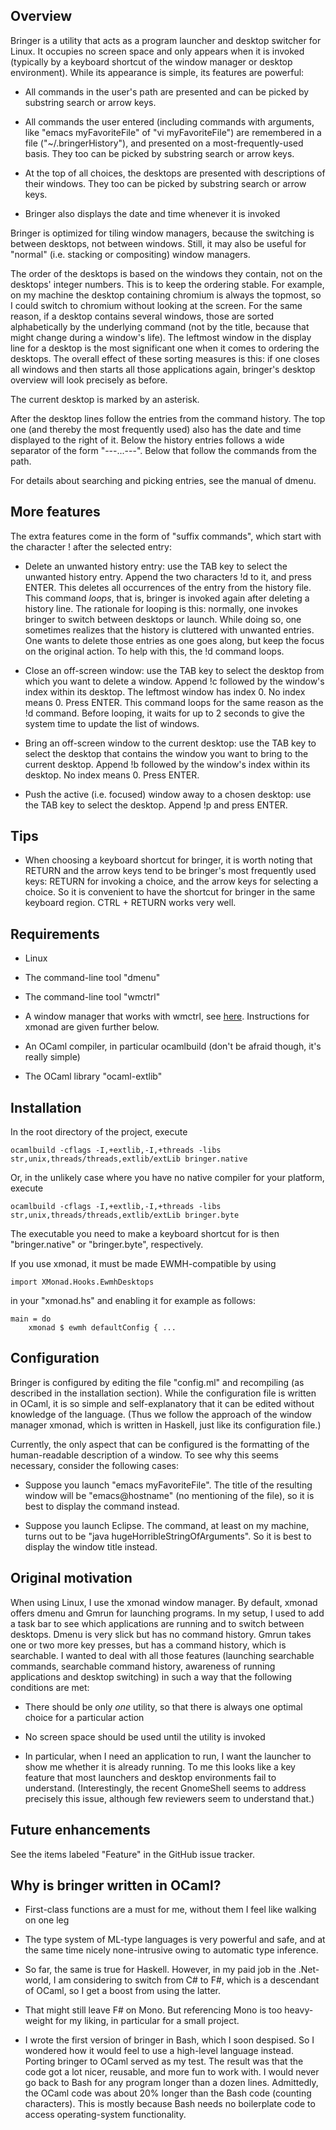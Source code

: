 Overview
--------

Bringer is a utility that acts as a program launcher and desktop
switcher for Linux. It occupies no screen space and only appears when
it is invoked (typically by a keyboard shortcut of the window manager
or desktop environment). While its appearance is simple, its features
are powerful:

* All commands in the user's path are presented and can be picked by
substring search or arrow keys.

* All commands the user entered (including commands with arguments,
like "emacs myFavoriteFile" of "vi myFavoriteFile") are remembered in
a file ("~/.bringerHistory"), and presented on a most-frequently-used
basis. They too can be picked by substring search or arrow keys.

* At the top of all choices, the desktops are presented with
descriptions of their windows. They too can be picked by substring
search or arrow keys.

* Bringer also displays the date and time whenever it is invoked

Bringer is optimized for tiling window managers, because the switching
is between desktops, not between windows. Still, it may also be useful
for "normal" (i.e. stacking or compositing) window managers.

The order of the desktops is based on the windows they contain, not on
the desktops' integer numbers. This is to keep the ordering
stable. For example, on my machine the desktop containing chromium is
always the topmost, so I could switch to chromium without looking at
the screen. For the same reason, if a desktop contains several
windows, those are sorted alphabetically by the underlying command
(not by the title, because that might change during a window's
life). The leftmost window in the display line for a desktop is the
most significant one when it comes to ordering the desktops. The
overall effect of these sorting measures is this: if one closes all
windows and then starts all those applications again, bringer's
desktop overview will look precisely as before.

The current desktop is marked by an asterisk.

After the desktop lines follow the entries from the command history.
The top one (and thereby the most frequently used) also has the date
and time displayed to the right of it. Below the history entries
follows a wide separator of the form "---...---". Below that follow
the commands from the path.

For details about searching and picking entries, see the manual of
dmenu.


More features
-------------

The extra features come in the form of "suffix commands", which start
with the character ! after the selected entry:
 
* Delete an unwanted history entry: use the TAB key to select the
unwanted history entry. Append the two characters !d to it, and press
ENTER. This deletes all occurrences of the entry from the history
file. This command *loops*, that is, bringer is invoked again after
deleting a history line. The rationale for looping is this: normally,
one invokes bringer to switch between desktops or launch. While doing
so, one sometimes realizes that the history is cluttered with unwanted
entries. One wants to delete those entries as one goes along, but keep
the focus on the original action. To help with this, the !d command
loops.

* Close an off-screen window: use the TAB key to select the desktop
from which you want to delete a window. Append !c followed by the
window's index within its desktop. The leftmost window has index 0. No
index means 0. Press ENTER. This command loops for the same reason as
the !d command. Before looping, it waits for up to 2 seconds to give the
system time to update the list of windows.

* Bring an off-screen window to the current desktop: use the TAB key
to select the desktop that contains the window you want to bring to
the current desktop. Append !b followed by the window's index within
its desktop. No index means 0. Press ENTER.

* Push the active (i.e. focused) window away to a chosen desktop: use
  the TAB key to select the desktop. Append !p and press ENTER.


Tips
----

* When choosing a keyboard shortcut for bringer, it is worth noting
that RETURN and the arrow keys tend to be bringer's most frequently
used keys: RETURN for invoking a choice, and the arrow keys for
selecting a choice. So it is convenient to have the shortcut for
bringer in the same keyboard region. CTRL + RETURN works very well.


Requirements
------------

* Linux

* The command-line tool "dmenu"

* The command-line tool "wmctrl"

* A window manager that works with wmctrl, see
  [here](http://tomas.styblo.name/wmctrl/). Instructions for xmonad are 
  given further below.

* An OCaml compiler, in particular ocamlbuild (don't be afraid though,
  it's really simple)

* The OCaml library "ocaml-extlib"


Installation
------------

In the root directory of the project, execute

    ocamlbuild -cflags -I,+extlib,-I,+threads -libs str,unix,threads/threads,extlib/extLib bringer.native

Or, in the unlikely case where you have no native compiler for your
platform, execute

    ocamlbuild -cflags -I,+extlib,-I,+threads -libs str,unix,threads/threads,extlib/extLib bringer.byte

The executable you need to make a keyboard shortcut for is then
"bringer.native" or "bringer.byte", respectively.

If you use xmonad, it must be made EWMH-compatible by using

    import XMonad.Hooks.EwmhDesktops

in your "xmonad.hs" and enabling it for example as follows:

    main = do
        xmonad $ ewmh defaultConfig { ...


Configuration
-------------

Bringer is configured by editing the file "config.ml" and recompiling
(as described in the installation section). While the configuration
file is written in OCaml, it is so simple and self-explanatory that it
can be edited without knowledge of the language.  (Thus we follow the
approach of the window manager xmonad, which is written in Haskell,
just like its configuration file.)

Currently, the only aspect that can be configured is the formatting of
the human-readable description of a window. To see why this seems
necessary, consider the following cases:

* Suppose you launch "emacs myFavoriteFile". The title of the
resulting window will be "emacs@hostname" (no mentioning of the file),
so it is best to display the command instead.

* Suppose you launch Eclipse. The command, at least on my machine,
turns out to be "java hugeHorribleStringOfArguments". So it is best to
display the window title instead.
 

Original motivation
------------------- 

When using Linux, I use the xmonad window manager. By default, xmonad
offers dmenu and Gmrun for launching programs. In my setup, I used to
add a task bar to see which applications are running and to switch
between desktops. Dmenu is very slick but has no command
history. Gmrun takes one or two more key presses, but has a command
history, which is searchable. I wanted to deal with all those features
(launching searchable commands, searchable command history, awareness
of running applications and desktop switching) in such a way that the
following conditions are met:

* There should be only *one* utility, so that there is always one
optimal choice for a particular action

* No screen space should be used until the utility is invoked

* In particular, when I need an application to run, I want the
launcher to show me whether it is already running. To me this looks
like a key feature that most launchers and desktop environments fail
to understand. (Interestingly, the recent GnomeShell seems to address
precisely this issue, although few reviewers seem to understand that.)


Future enhancements
-------------------

See the items labeled "Feature" in the GitHub issue tracker.


Why is bringer written in OCaml? 
--------------------------------

* First-class functions are a must for me, without them I feel like
  walking on one leg

* The type system of ML-type languages is very powerful and safe, and
at the same time nicely none-intrusive owing to automatic type
inference.

* So far, the same is true for Haskell. However, in my paid job in the
.Net-world, I am considering to switch from C# to F#, which is a
descendant of OCaml, so I get a boost from using the latter.

* That might still leave F# on Mono. But referencing Mono is too
heavy-weight for my liking, in particular for a small project.

* I wrote the first version of bringer in Bash, which I soon despised.
So I wondered how it would feel to use a high-level language
instead. Porting bringer to OCaml served as my test. The result was
that the code got a lot nicer, reusable, and more fun to work with. I
would never go back to Bash for any program longer than a dozen
lines. Admittedly, the OCaml code was about 20% longer than the Bash
code (counting characters). This is mostly because Bash needs no
boilerplate code to access operating-system functionality.
